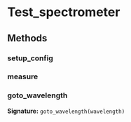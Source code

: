 # Test_spectrometer


## Methods

### setup_config



### measure



### goto_wavelength

**Signature:** `goto_wavelength(wavelength)`


